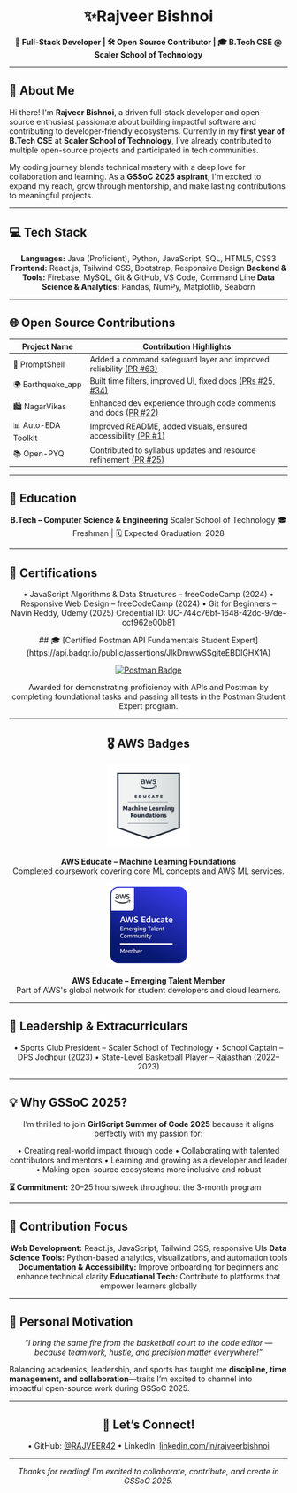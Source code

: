 <h1 align="center">✨Rajveer Bishnoi</h1>
<p align="center">
  <b>🚀 Full-Stack Developer | 🛠️ Open Source Contributor | 🎓 B.Tech CSE @ Scaler School of Technology</b>
</p>

---

<p>
  <h2>📌 About Me</h2>
  Hi there! I'm <b>Rajveer Bishnoi</b>, a driven full-stack developer and open-source enthusiast passionate about building impactful software and contributing to developer-friendly ecosystems. Currently in my <b>first year of B.Tech CSE</b> at <b>Scaler School of Technology</b>, I’ve already contributed to multiple open-source projects and participated in tech communities.

  My coding journey blends technical mastery with a deep love for collaboration and learning. As a <b>GSSoC 2025 aspirant</b>, I'm excited to expand my reach, grow through mentorship, and make lasting contributions to meaningful projects.
</p>

---

<h2>💻 Tech Stack</h2>

<p align="center">
<b>Languages:</b> Java (Proficient), Python, JavaScript, SQL, HTML5, CSS3  
<b>Frontend:</b> React.js, Tailwind CSS, Bootstrap, Responsive Design  
<b>Backend & Tools:</b> Firebase, MySQL, Git & GitHub, VS Code, Command Line  
<b>Data Science & Analytics:</b> Pandas, NumPy, Matplotlib, Seaborn  
</p>

---

<h2>🌐 Open Source Contributions</h2>

<p align="center">

| Project Name        | Contribution Highlights                                                                 |
|---------------------|-----------------------------------------------------------------------------------------|
| 🔐 PromptShell       | Added a command safeguard layer and improved reliability [(PR #63)](https://github.com/PromptShell/PromptShell/pull/63) |
| 🌍 Earthquake_app    | Built time filters, improved UI, fixed docs [(PRs #25, #34)](https://github.com/EarthquakeApp/EarthquakeApp/pulls) |
| 🏙️ NagarVikas        | Enhanced dev experience through code comments and docs [(PR #22)](https://github.com/NagarVikas/NagarVikas/pull/22) |
| 📊 Auto-EDA Toolkit  | Improved README, added visuals, ensured accessibility [(PR #1)](https://github.com/AutoEDA/Toolkit/pull/1) |
| 📚 Open-PYQ          | Contributed to syllabus updates and resource refinement [(PR #25)](https://github.com/Open-PYQ/Open-PYQ/pull/25) |

</p>

---

<h2>🏫 Education</h2>

<p align="center">
<b>B.Tech – Computer Science & Engineering</b>  
Scaler School of Technology  
🎓 Freshman | 🗓️ Expected Graduation: 2028  
</p>

---

<h2>🧾 Certifications</h2>

<p align="center">
• JavaScript Algorithms & Data Structures – freeCodeCamp (2024)  
• Responsive Web Design – freeCodeCamp (2024)  
• Git for Beginners – Navin Reddy, Udemy (2025)  
  Credential ID: UC-744c76bf-1648-42dc-97de-ccf962e00b81  

<div  align="center">
## 🎓 [Certified Postman API Fundamentals Student Expert](https://api.badgr.io/public/assertions/JlkDmwwSSgiteEBDlGHX1A)

[![Postman Badge](https://api.badgr.io/public/assertions/JlkDmwwSSgiteEBDlGHX1A/image)](https://api.badgr.io/public/assertions/JlkDmwwSSgiteEBDlGHX1A)

Awarded for demonstrating proficiency with APIs and Postman by completing foundational tasks and passing all tests in the Postman Student Expert program.
</div>

---

<h2  align="center">🎖 AWS Badges</h2>
<div align="center">
  <img src="aws-educate-machine-learning-foundations.png" alt="Machine Learning Foundations Badge" width="150">
  <p><strong>AWS Educate – Machine Learning Foundations</strong><br>
  Completed coursework covering core ML concepts and AWS ML services.</p>
</div>

<div align="center">
  <img src="AWSEBadge.png" alt="AWS Educate Badge" width="150">
  <p><strong>AWS Educate – Emerging Talent Member</strong><br>
  Part of AWS's global network for student developers and cloud learners.</p>
</div>


---

<h2>🏅 Leadership & Extracurriculars</h2>

<p align="center">
• Sports Club President – Scaler School of Technology  
• School Captain – DPS Jodhpur (2023)  
• State-Level Basketball Player – Rajasthan (2022–2023)  
</p>

---

<h2>💡 Why GSSoC 2025?</h2>

<p align="center">
I’m thrilled to join <b>GirlScript Summer of Code 2025</b> because it aligns perfectly with my passion for:
</p>

<p align="center">
• Creating real-world impact through code  
• Collaborating with talented contributors and mentors  
• Learning and growing as a developer and leader  
• Making open-source ecosystems more inclusive and robust  
</p>

<p><b>⏳ Commitment:</b> 20–25 hours/week throughout the 3-month program</p>

---

<h2>🎯 Contribution Focus</h2>

<p align="center">
<b>Web Development:</b> React.js, JavaScript, Tailwind CSS, responsive UIs  
<b>Data Science Tools:</b> Python-based analytics, visualizations, and automation tools  
<b>Documentation & Accessibility:</b> Improve onboarding for beginners and enhance technical clarity  
<b>Educational Tech:</b> Contribute to platforms that empower learners globally  
</p>

---

<h2>💬 Personal Motivation</h2>

<p align="center">
<i>“I bring the same fire from the basketball court to the code editor — because teamwork, hustle, and precision matter everywhere!”</i>

Balancing academics, leadership, and sports has taught me <b>discipline, time management, and collaboration</b>—traits I’m excited to channel into impactful open-source work during GSSoC 2025.
</p>

---

<h2 align="center">🔗 Let’s Connect!</h2>

<p align="center">
• GitHub: <a href="https://github.com/RAJVEER42">@RAJVEER42</a>  
• LinkedIn: <a href="https://linkedin.com/in/rajveerbishnoi">linkedin.com/in/rajveerbishnoi</a>  
</p>

---

<p align="center"><i>Thanks for reading! I'm excited to collaborate, contribute, and create in GSSoC 2025.</i></p>
